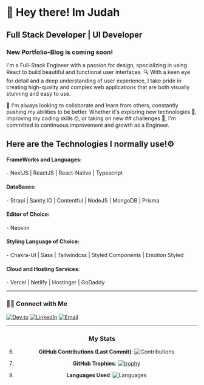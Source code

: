 <h1>👋 Hey there! Im Judah</h1>

<h2> Full Stack Developer | UI Developer </h2>
<h3>New Portfolio-Blog is coming soon!</h3>

 I'm a Full-Stack Engineer with a passion for design, specializing in using React to build beautiful and functional user interfaces. 🔍 With a keen eye for detail and a deep understanding of user experience, I take pride in creating high-quality and complex web applications that are both visually stunning and easy to use.

🤝 I'm always looking to collaborate and learn from others, constantly pushing my abilities to be better. Whether it's exploring new technologies 🚀, improving my coding skills 🤓, or taking on new ## challenges 💪, I'm committed to continuous improvement and growth as a Engineer.

<h2>Here are the Technologies I normally use!⚙️</h2>

<h4>FrameWorks and Languages:  </h4>
- NextJS | ReactJS | React-Native | Typescript
<h4>DataBases: </h4>
- Strapi | Sanity.IO | Contentful | NodeJS | MongoDB | Prisma
<h4>Editor of Choice: </h4>
- Neovim 
<h4>Styling Language of Choice: </h4>
- Chakra-UI | Sass | Tailwindcss | Styled Components | Emotion Styled
<h4>Cloud and Hosting Services:</h4>
- Vercel | Netlify | Hostinger | GoDaddy
<hr/>

<h3> 🤝🏻 Connect with Me </h3>

<p>
<a href="https://dev.to/judahsullivan"><img alt="Dev.to" src="https://img.shields.io/badge/Dev.to-gray?style=flat-square&logo=dev-to"></a>  
<a href="https://www.linkedin.com/in/judahsullivan/"><img alt="LinkedIn" src="https://img.shields.io/badge/LinkedIn-gray?style=flat-square&logo=linkedin"></a>
<a href="mailto:judahsullivan.dev"><img alt="Email" src="https://img.shields.io/badge/judahsullivan.dev@gmail.com-blue?style=flat-square&logo=gmail"></a>
</p>


<hr />

<div align="center">
<h3 > My Stats </h3>


6. **GitHub Contributions (Last Commit)**:
   ![Contributions](https://img.shields.io/github/last-commit/judahsullivan/your-repository)

7. **GitHub Trophies**:
   [![trophy](https://github-profile-trophy.vercel.app/?username=judahsullivan)](https://github.com/judahsullivan)

8. **Languages Used**:
   ![Languages](https://img.shields.io/github/languages/count/judahsullivan/your-repository)


</div>




